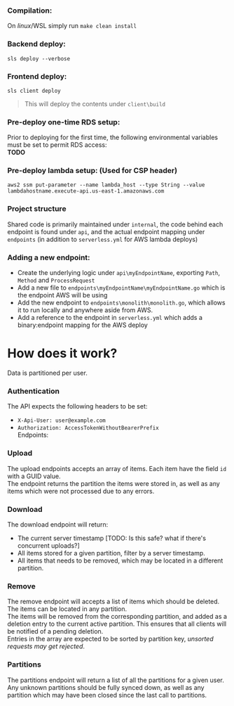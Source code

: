 ### Compilation:
On _linux_/WSL simply run `make clean install`

### Backend deploy:
`sls deploy --verbose`

### Frontend deploy:
`sls client deploy`  
>This will deploy the contents under `client\build`


### Pre-deploy one-time RDS setup:
Prior to deploying for the first time, the following environmental variables must be set to permit RDS access:  
**TODO**

### Pre-deploy lambda setup: (Used for CSP header)
`aws2 ssm put-parameter --name lambda_host --type String --value lambdahostname.execute-api.us-east-1.amazonaws.com`


### Project structure
Shared code is primarily maintained under `internal`, the code behind each endpoint is found under `api`, and the actual endpoint mapping under `endpoints` (in addition to `serverless.yml` for AWS lambda deploys)


### Adding a new endpoint:
* Create the underlying logic under `api\myEndpointName`, exporting `Path`, `Method` and `ProcessRequest`
* Add a new file to `endpoints\myEndpointName\myEndpointName.go` which is the endpoint AWS will be using
* Add the new endpoint to `endpoints\monolith\monolith.go`, which allows it to run locally and anywhere aside from AWS.
* Add a reference to the endpoint in `serverless.yml` which adds a binary:endpoint mapping for the AWS deploy


# How does it work?
Data is partitioned per user.

### Authentication
The API expects the following headers to be set:
* `X-Api-User: user@example.com`  
* `Authorization: AccessTokenWithoutBearerPrefix`  
Endpoints:

### Upload
The upload endpoints accepts an array of items. Each item have the field `id` with a GUID value.  
The endpoint returns the partition the items were stored in, as well as any items which were not processed due to any errors. 

### Download
The download endpoint will return:
* The current server timestamp [TODO: Is this safe? what if there's concurrent uploads?]
* All items stored for a given partition, filter by a server timestamp.  
* All items that needs to be removed, which may be located in a different partition.

 
### Remove
The remove endpoint will accepts a list of items which should be deleted. The items can be located in any partition.  
The items will be removed from the corresponding partition, and added as a deletion entry to the current active partition. This ensures that all clients will be notified of a pending deletion.  
Entries in the array are expected to be sorted by partition key, _unsorted requests may get rejected_.

### Partitions
The partitions endpoint will return a list of all the partitions for a given user. Any unknown partitions should be fully synced down, as well as any partition which may have been closed since the last call to partitions.
